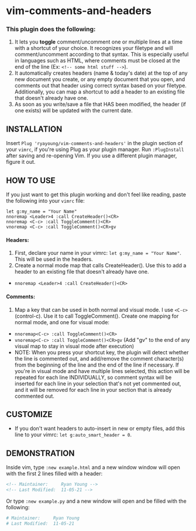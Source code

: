 # vim-comments-and-headers

### This plugin does the following:
1. It lets you **toggle** comment/uncomment one or multiple lines at a time with a shortcut of your choice. It recognizes your filetype and will comment/uncomment according to that syntax. This is especially useful in languages such as HTML, where comments must be closed at the end of the line (Ex: ```<!-- some html stuff -->```).
2. It automatically creates headers (name & today's date) at the top of any new document you create, or any empty document that you open, and comments out that header using correct syntax based on your filetype. Additionally, you can map a shortcut to add a header to an existing file that doesn't already have one.
3. As soon as you write/save a file that HAS been modified, the header (if one exists) will be updated with the current date.

## INSTALLATION
Insert ```Plug 'ryayoung/vim-comments-and-headers'``` in the plugin section of your ```vimrc```, if you're using Plug as your plugin manager. Run ```:PlugInstall``` after saving and re-opening Vim. If you use a different plugin manager, figure it out.
## HOW TO USE
If you just want to get this plugin working and don't feel like reading, paste the following into your ```vimrc``` file:
```vim
let g:my_name = "Your Name"
nnoremap <Leader>4 :call CreateHeader()<CR>
nnoremap <C-c> :call ToggleComment()<CR>
vnoremap <C-c> :call ToggleComment()<CR>gv
```
#### Headers:
1. First, declare your name in your vimrc: ```let g:my_name = "Your Name"```. This will be used in the headers.
2. Create a normal mode map that calls CreateHeader(). Use this to add a header to an existing file that doesn't already have one.
- ```nnoremap <Leader>4 :call CreateHeader()<CR>```
#### Comments:
1. Map a key that can be used in both normal and visual mode. I use ```<C-c>``` (control-c). Use it to call ToggleComment(). Create one mapping for normal mode, and one for visual mode:
- ```nnoremap<C-c> :call ToggleComment()<CR>```
- ```vnoremap<C-c> :call ToggleComment()<CR>gv``` (Add "gv" to the end of any visual map to stay in visual mode after execution)
- NOTE: When you press your shortcut key, the plugin will detect whether the line is commented out, and add/remove the comment character(s) from the beginning of the line and the end of the line if necessary. If you're in visual mode and have multiple lines selected, this action will be repeated for each line INDIVIDUALLY, so comment syntax will be inserted for each line in your selection that's not yet commented out, and it will be removed for each line in your section that is already commented out.
## CUSTOMIZE
- If you don't want headers to auto-insert in new or empty files, add this line to your vimrc: ```let g:auto_smart_header = 0```.

## DEMONSTRATION
Inside vim, type ```:new example.html``` and a new window window will open with the first 2 lines filled with a header:
```html
<!-- Maintainer:     Ryan Young -->
<!-- Last Modified:  11-05-21 -->
```
Or type ```:new example.py``` and a new window will open and be filled with the following:
```python
# Maintainer:     Ryan Young
# Last Modified:  11-05-21
```



